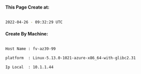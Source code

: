 
   
#### This Page Create at:

```bash

2022-04-26 - 09:32:29 UTC

```

#### Create By Machine:

```bash

Host Name : fv-az39-99

platform  : Linux-5.13.0-1021-azure-x86_64-with-glibc2.31

Ip Local  : 10.1.1.44

```

